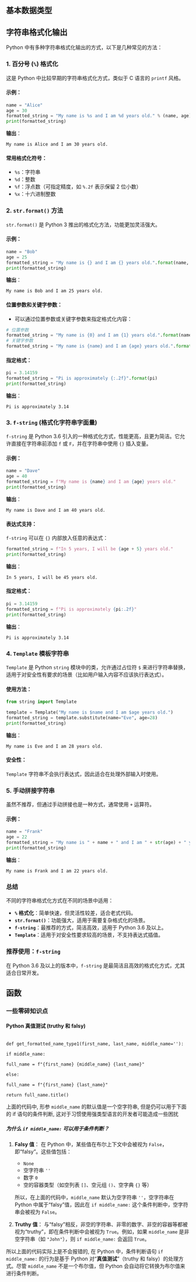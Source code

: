 ## 基本数据类型
## 字符串格式化输出
Python 中有多种字符串格式化输出的方式，以下是几种常见的方法：

### 1. **百分号 (`%`) 格式化**
这是 Python 中比较早期的字符串格式化方式，类似于 C 语言的 `printf` 风格。

#### 示例：
```python
name = "Alice"
age = 30
formatted_string = "My name is %s and I am %d years old." % (name, age)
print(formatted_string)
```
**输出**：
```
My name is Alice and I am 30 years old.
```

#### 常用格式化符号：
- `%s`：字符串
- `%d`：整数
- `%f`：浮点数（可指定精度，如 `%.2f` 表示保留 2 位小数）
- `%x`：十六进制整数

### 2. **`str.format()` 方法**
`str.format()` 是 Python 3 推出的格式化方法，功能更加灵活强大。

#### 示例：
```python
name = "Bob"
age = 25
formatted_string = "My name is {} and I am {} years old.".format(name, age)
print(formatted_string)
```
**输出**：
```
My name is Bob and I am 25 years old.
```

#### 位置参数和关键字参数：
- 可以通过位置参数或关键字参数来指定格式化内容：
```python
# 位置参数
formatted_string = "My name is {0} and I am {1} years old.".format(name, age)
# 关键字参数
formatted_string = "My name is {name} and I am {age} years old.".format(name="Charlie", age=35)
```

#### 指定格式：
```python
pi = 3.14159
formatted_string = "Pi is approximately {:.2f}".format(pi)
print(formatted_string)
```
**输出**：
```
Pi is approximately 3.14
```

### 3. **`f-string` (格式化字符串字面量)**
`f-string` 是 Python 3.6 引入的一种格式化方式，性能更高，且更为简洁。它允许直接在字符串前添加 `f` 或 `F`，并在字符串中使用 `{}` 插入变量。

#### 示例：
```python
name = "Dave"
age = 40
formatted_string = f"My name is {name} and I am {age} years old."
print(formatted_string)
```
**输出**：
```
My name is Dave and I am 40 years old.
```

#### 表达式支持：
`f-string` 可以在 `{}` 内部放入任意的表达式：
```python
formatted_string = f"In 5 years, I will be {age + 5} years old."
print(formatted_string)
```
**输出**：
```
In 5 years, I will be 45 years old.
```

#### 指定格式：
```python
pi = 3.14159
formatted_string = f"Pi is approximately {pi:.2f}"
print(formatted_string)
```
**输出**：
```
Pi is approximately 3.14
```

### 4. **`Template` 模板字符串**
`Template` 是 Python `string` 模块中的类，允许通过占位符 `$` 来进行字符串替换，适用于对安全性有要求的场景（比如用户输入内容不应该执行表达式）。

#### 使用方法：
```python
from string import Template

template = Template("My name is $name and I am $age years old.")
formatted_string = template.substitute(name="Eve", age=28)
print(formatted_string)
```
**输出**：
```
My name is Eve and I am 28 years old.
```

#### 安全性：
`Template` 字符串不会执行表达式，因此适合在处理外部输入时使用。

### 5. **手动拼接字符串**
虽然不推荐，但通过手动拼接也是一种方式，通常使用 `+` 运算符。

#### 示例：
```python
name = "Frank"
age = 22
formatted_string = "My name is " + name + " and I am " + str(age) + " years old."
print(formatted_string)
```
**输出**：
```
My name is Frank and I am 22 years old.
```

### **总结**
不同的字符串格式化方式在不同的场景中适用：

- **`%` 格式化**：简单快速，但灵活性较差，适合老式代码。
- **`str.format()`**：功能强大，适用于需要复杂格式化的场景。
- **`f-string`**：最推荐的方式，简洁高效，适用于 Python 3.6 及以上。
- **`Template`**：适用于对安全性要求较高的场景，不支持表达式插值。

### **推荐使用：`f-string`**
在 Python 3.6 及以上的版本中，`f-string` 是最简洁且高效的格式化方式，尤其适合日常开发。

## 函数

### 一些零碎知识点
#### Python 真值测试 (truthy 和 falsy)

```

def get_formatted_name_type1(first_name, last_name, middle_name=''):

if middle_name:

full_name = f"{first_name} {middle_name} {last_name}"

else:

full_name = f"{first_name} {last_name}"

return full_name.title()

```

上面的代码中, 形参 `middle_name` 的默认值是一个空字符串, 但是仍可以用于下面的 if 语句的条件判断, 这对于习惯使用强类型语言的开发者可能造成一些困扰

##### 为什么 `if middle_name:` 可以用于条件判断？

1. **Falsy 值**： 在 Python 中，某些值在布尔上下文中会被视为 `False`，即“falsy”。这些值包括：
    
    - `None`
    - 空字符串 `''`
    - 数字 `0`
    - 空的容器类型（如空列表 `[]`、空元组 `()`、空字典 `{}` 等）
    
    所以，在上面的代码中，`middle_name` 默认为空字符串 `''`，空字符串在 Python 中属于“falsy”值，因此在 `if middle_name:` 这个条件判断中，空字符串会被视为 `False`。
    
2. **Truthy 值**： 与“falsy”相反，非空的字符串、非零的数字、非空的容器等都被视为“truthy”，即在条件判断中会被视为 `True`。例如，如果 `middle_name` 是非空字符串（如 `"John"`），则 `if middle_name:` 会返回 `True`。

所以上面的代码实际上是不会报错的, 在 Python 中，条件判断语句 `if middle_name:` 的行为是基于 Python 对“**真值测试**”（truthy 和 falsy）的处理方式。尽管 `middle_name` 不是一个布尔值，但 Python 会自动将它转换为布尔值来进行条件判断。

